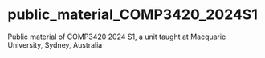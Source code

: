 # public_material_COMP3420_2024S1
Public material of COMP3420 2024 S1, a unit taught at Macquarie University, Sydney, Australia
